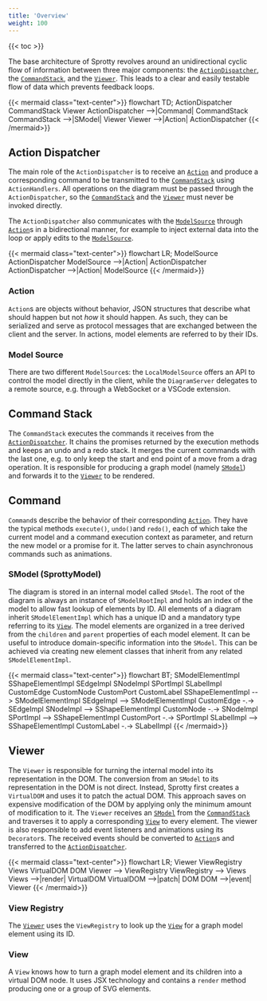 ```yaml
---
title: 'Overview'
weight: 100
---
```


{{< toc >}}

The base architecture of Sprotty revolves around an unidirectional cyclic flow of information between three major components: the [`ActionDispatcher`](#action-dispatcher), the [`CommandStack`](#command-stack), and the [`Viewer`](#viewer). This leads to a clear and easily testable flow of data which prevents feedback loops.

{{< mermaid class="text-center">}}
flowchart TD;
ActionDispatcher
CommandStack
Viewer
ActionDispatcher -->|Command| CommandStack
CommandStack -->|SModel| Viewer
Viewer -->|Action| ActionDispatcher
{{< /mermaid>}}

## Action Dispatcher

The main role of the `ActionDispatcher` is to receive an [`Action`](#action) and produce a corresponding command to be transmitted to the [`CommandStack`](#command-stack) using `ActionHandlers`. All operations on the diagram must be passed through the `ActionDispatcher`, so the [`CommandStack`](#command-stack) and the [`Viewer`](#viewer) must never be invoked directly.

 The `ActionDispatcher` also communicates with the [`ModelSource`](#model-source) through [`Action`](#action)s in a bidirectional manner, for example to inject external data into the loop or apply edits to the [`ModelSource`](#model-source).

{{< mermaid class="text-center">}}
flowchart LR;
ModelSource
ActionDispatcher
ModelSource -->|Action| ActionDispatcher
ActionDispatcher -->|Action| ModelSource
{{< /mermaid>}}

### Action

`Action`s are objects without behavior, JSON structures that describe what should happen but not *how* it should happen. As such, they can be serialized and serve as protocol messages that are exchanged between the client and the server. In actions, model elements are referred to by their IDs.

### Model Source

There are two different `ModelSource`s: the `LocalModelSource` offers an API to control the model directly in the client, while the `DiagramServer` delegates to a remote source, e.g. through a WebSocket or a VSCode extension.

## Command Stack

The `CommandStack` executes the commands it receives from the [`ActionDispatcher`](#action-dispatcher). It chains the promises returned by the execution methods and keeps an undo and a redo stack. It merges the current commands with the last one, e.g. to only keep the start and end point of a move from a drag operation. It is responsible for producing a graph model (namely [`SModel`](#smodel-sprottymodel)) and forwards it to the [`Viewer`](#viewer) to be rendered.

## Command

`Command`s describe the behavior of their corresponding [`Action`](#action). They have the typical methods `execute()`, `undo()`and `redo()`, each of which take the current model and a command execution context as parameter, and return the new model or a promise for it. The latter serves to chain asynchronous commands such as animations.

### SModel (SprottyModel)

The diagram is stored in an internal model called `SModel`. The root of the diagram is always an instance of `SModelRootImpl` and holds an index of the model to allow fast lookup of elements by ID. All elements of a diagram inherit `SModelElementImpl` which has a unique ID and a mandatory type referring to its [`View`](#view). The model elements are organized in a tree derived from the `children` and `parent` properties of each model element. It can be useful to introduce domain-specific information into the `SModel`. This can be achieved via creating new element classes that inherit from any related `SModelElementImpl`.

{{< mermaid class="text-center">}}
flowchart BT;
SModelElementImpl
SShapeElementImpl
SEdgeImpl
SNodeImpl
SPortImpl
SLabelImpl
CustomEdge
CustomNode
CustomPort
CustomLabel
SShapeElementImpl --> SModelElementImpl
SEdgeImpl --> SModelElementImpl
CustomEdge -.-> SEdgeImpl
SNodeImpl --> SShapeElementImpl
CustomNode -.-> SNodeImpl
SPortImpl --> SShapeElementImpl
CustomPort -.-> SPortImpl
SLabelImpl --> SShapeElementImpl
CustomLabel -.-> SLabelImpl
{{< /mermaid>}}

## Viewer

The `Viewer` is responsible for turning the internal model into its representation in the DOM. The conversion from an `SModel` to its representation in the DOM is not direct. Instead, Sprotty first creates a `VirtualDOM` and uses it to patch the actual DOM. This approach saves on expensive modification of the DOM by applying only the minimum amount of modification to it.
The `Viewer` receives an [`SModel`](#smodel-sprottymodel) from the [`CommandStack`](#command-stack) and traverses it to apply a corresponding [`View`](#view) to every element.
The viewer is also responsible to add event listeners and animations using its `Decorator`s. The received events should be converted to [`Action`](#action)s and transferred to the [`ActionDispatcher`](#action-dispatcher).

{{< mermaid class="text-center">}}
flowchart LR;
Viewer
ViewRegistry
Views
VirtualDOM
DOM
Viewer --> ViewRegistry
ViewRegistry --> Views
Views -->|render| VirtualDOM
VirtualDOM -->|patch| DOM
DOM -->|event| Viewer
{{< /mermaid>}}

### View Registry

The [`Viewer`](#viewer) uses the `ViewRegistry` to look up the [`View`](#view) for a graph model element using its ID.

### View

A `View` knows how to turn a graph model element and its children into a virtual DOM node. It uses JSX technology and contains a `render` method producing one or a group of SVG elements.
